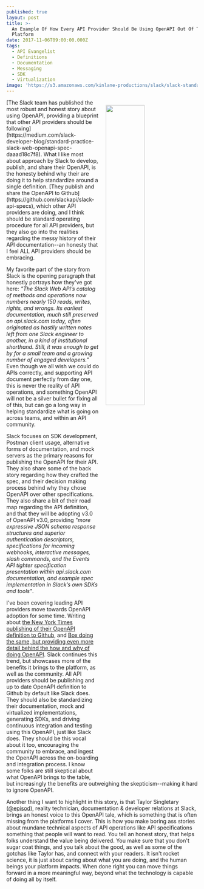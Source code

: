 ```yaml
---
published: true
layout: post
title: >-
  An Example Of How Every API Provider Should Be Using OpenAPI Out Of The Slack
  Platform
date: 2017-11-06T09:00:00.000Z
tags:
  - API Evangelist
  - Definitions
  - Documentation
  - Messaging
  - SDK
  - Virtualization
image: 'https://s3.amazonaws.com/kinlane-productions/slack/slack-standard-practice.png'
---
```

<p><a href="https://medium.com/slack-developer-blog/standard-practice-slack-web-openapi-spec-daaad18c7f8"><img src="https://s3.amazonaws.com/kinlane-productions/slack/slack-standard-practice.png" align="right" width="45%" style="padding: 15px;" /></a></p>[The Slack team has published the most robust and honest story about using OpenAPI, providing a blueprint that other API providers should be following](https://medium.com/slack-developer-blog/standard-practice-slack-web-openapi-spec-daaad18c7f8). What I like most about approach by Slack to develop, publish, and share their OpenAPI, is the honesty behind why their are doing it to help standardize around a single definition. [They publish and share the OpenAPI to Github](https://github.com/slackapi/slack-api-specs), which other API providers are doing, and I think should be standard operating procedure for all API providers, but they also go into the realities regarding the messy history of their API documentation--an honesty that I feel ALL API providers should be embracing.

My favorite part of the story from Slack is the opening paragraph that honestly portrays how they've got here: _"The Slack Web API’s catalog of methods and operations now numbers nearly 150 reads, writes, rights, and wrongs. Its earliest documentation, much still preserved on api.slack.com today, often originated as hastily written notes left from one Slack engineer to another, in a kind of institutional shorthand. Still, it was enough to get by for a small team and a growing number of engaged developers."_ Even though we all wish we could do APIs correctly, and supporting API document perfectly from day one, this is never the reality of API operations, and something OpenAPI will not be a silver bullet for fixing all of this, but can go a long way in helping standardize what is going on across teams, and within an API community.

Slack focuses on SDK development, Postman client usage, alternative forms of documentation, and mock servers as the primary reasons for publishing the OpenAPI for their API. They also share some of the back story regarding how they crafted the spec, and their decision making process behind why they chose OpenAPI over other specifications. They also share a bit of their road map regarding the API definition, and that they will be adopting v3.0 of OpenAPI v3.0, providing _"more expressive JSON schema response structures and superior authentication descriptors, specifications for incoming webhooks, interactive messages, slash commands, and the Events API tighter specification presentation within api.slack.com documentation, and example spec implementation in Slack’s own SDKs and tools"_.

I've been covering leading API providers move towards OpenAPI adoption for some time. Writing about [the New York Times publishing of their OpenAPI definition to Github](https://apievangelist.com/2017/03/01/new-york-times-manages-their-openapi-using-github/), and [Box doing the same, but providing even more detail behind the how and why of doing OpenAPI](https://apievangelist.com/2017/05/22/box-goes-all-in-on-openapi/). Slack continues this trend, but showcases more of the benefits it brings to the platform, as well as the community. All API providers should be publishing and up to date OpenAPI definition to Github by default like Slack does. They should also be standardizing their documentation, mock and virtualized implementations, generating SDKs, and driving continuous integration and testing using this OpenAPI, just like Slack does. They should be this vocal about it too, encouraging the community to embrace, and ingest the OpenAPI across the on-boarding and integration process. I know some folks are still skeptical about what OpenAPI brings to the table, but increasingly the benefits are outweighing the skepticism--making it hard to ignore OpenAPI.

Another thing I want to highlight in this story, is that Taylor Singletary ([@episod](https://twitter.com/episod)), reality technician, documentation & developer relations at Slack, brings an honest voice to this OpenAPI tale, which is something that is often missing from the platforms I cover. This is how you make boring ass stories about mundane technical aspects of API operations like API specifications something that people will want to read. You tell an honest story, that helps folks understand the value being delivered. You make sure that you don't sugar coat things, and you talk about the good, as well as some of the gotchas like Taylor has, and connect with your readers. It isn't rocket science, it is just about caring about what you are doing, and the human beings your platform impacts. When done right you can move things forward in a more meaningful way, beyond what the technology is capable of doing all by itself.
